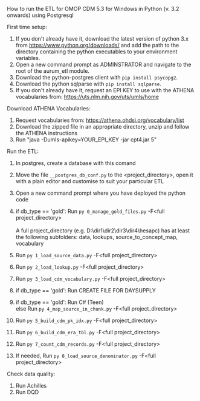 How to run the ETL for OMOP CDM 5.3 for Windows in Python (v. 3.2 onwards) using Postgresql

First time setup:
1. If you don't already have it, download the latest version of python 3.x from https://www.python.org/downloads/ and add the path to the directory containing the python executables to your environment variables.
2. Open a new command prompt as ADMINSTRATOR and navigate to the root of the aurum_etl module.
3. Download the python-postgres client with `pip install psycopg2`.
4. Download the python sqlparse with `pip install sqlparse`.
5. If you don't already have it, request an EPI KEY to use with the ATHENA vocabularies from: https://uts.nlm.nih.gov/uts/umls/home

Download ATHENA Vocabularies:
1. Request vocabularies from: https://athena.ohdsi.org/vocabulary/list
2. Download the zipped file in an appropriate directory, unzip and follow the ATHENA instructions
3. Run	"java -Dumls-apikey=YOUR_EPI_KEY -jar cpt4.jar 5"

Run the ETL:
1. In postgres, create a database with this comand
	<!--CREATE DATABASE \<db_name\>
	WITH
	OWNER = postgres
	ENCODING = 'UTF8'
	LC_COLLATE = 'English_United States.1252'
	LC_CTYPE = 'English_United States.1252'
	TABLESPACE = \<appropriate_tablespece\>	#Only if you need the define a tablespace different from the default one
	CONNECTION LIMIT = -1
	IS_TEMPLATE = False;-->

2.	Move the file `__postgres_db_conf.py` to the \<project_directory\>, open it with a plain editor and customise to suit your particular ETL
3.	Open a new command prompt where you have deployed the python code
4.	if db_type == 'gold': Run `py 0_manage_gold_files.py` -F\<full project_directory\> <br><br>
	A full project_directory (e.g. D:\dir1\dir2\dir3\dir4\hesapc) has at least the following subfolders: data, lookups, source_to_concept_map, vocabulary
5.	Run `py 1_load_source_data.py` -F\<full project_directory\>
6.	Run `py 2_load_lookup.py` -F\<full project_directory\>
7.	Run `py 3_load_cdm_vocabulary.py` -F\<full project_directory\>
8.	if db_type == 'gold': Run CREATE FILE FOR DAYSUPPLY
9.	if db_type == 'gold': Run C\# (Teen)<br>
	else Run `py 4_map_source_in_chunk.py` -F\<full project_directory\><br>
10.	Run `py 5_build_cdm_pk_idx.py` -F\<full project_directory\>
11.	Run `py 6_build_cdm_era_tbl.py` -F\<full project_directory\>
12.	Run `py 7_count_cdm_records.py` -F\<full project_directory\>
13.	If needed, Run `py 8_load_source_denominator.py` -F\<full project_directory\>

Check data quality:<br>
1. Run Achilles<br>
2. Run DQD

